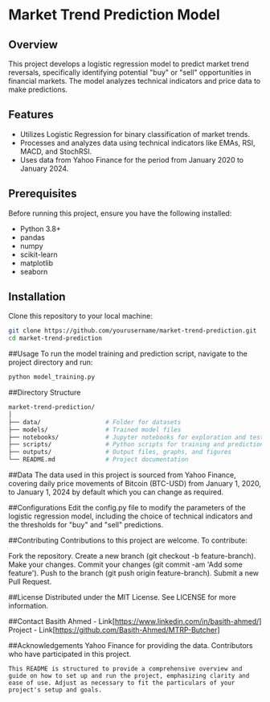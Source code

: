# Market Trend Prediction Model

## Overview
This project develops a logistic regression model to predict market trend reversals, specifically identifying potential "buy" or "sell" opportunities in financial markets. The model analyzes technical indicators and price data to make predictions.

## Features
- Utilizes Logistic Regression for binary classification of market trends.
- Processes and analyzes data using technical indicators like EMAs, RSI, MACD, and StochRSI.
- Uses data from Yahoo Finance for the period from January 2020 to January 2024.

## Prerequisites
Before running this project, ensure you have the following installed:
- Python 3.8+
- pandas
- numpy
- scikit-learn
- matplotlib
- seaborn

## Installation
Clone this repository to your local machine:
```bash
git clone https://github.com/yourusername/market-trend-prediction.git
cd market-trend-prediction
```

##Usage
To run the model training and prediction script, navigate to the project directory and run:
```bash
python model_training.py
```

##Directory Structure
```bash
market-trend-prediction/
│
├── data/                  # Folder for datasets
├── models/                # Trained model files
├── notebooks/             # Jupyter notebooks for exploration and tests
├── scripts/               # Python scripts for training and prediction
├── outputs/               # Output files, graphs, and figures
└── README.md              # Project documentation
```

##Data
The data used in this project is sourced from Yahoo Finance, covering daily price movements of Bitcoin (BTC-USD) from January 1, 2020, to January 1, 2024 by default which you can change as required.

##Configurations
Edit the config.py file to modify the parameters of the logistic regression model, including the choice of technical indicators and the thresholds for "buy" and "sell" predictions.

##Contributing
Contributions to this project are welcome. To contribute:

Fork the repository.
Create a new branch (git checkout -b feature-branch).
Make your changes.
Commit your changes (git commit -am 'Add some feature').
Push to the branch (git push origin feature-branch).
Submit a new Pull Request.

##License
Distributed under the MIT License. See LICENSE for more information.

##Contact
Basith Ahmed - Link[https://www.linkedin.com/in/basith-ahmed/]
Project - Link[https://github.com/Basith-Ahmed/MTRP-Butcher]

##Acknowledgements
Yahoo Finance for providing the data.
Contributors who have participated in this project.
```
This README is structured to provide a comprehensive overview and guide on how to set up and run the project, emphasizing clarity and ease of use. Adjust as necessary to fit the particulars of your project's setup and goals.
```
